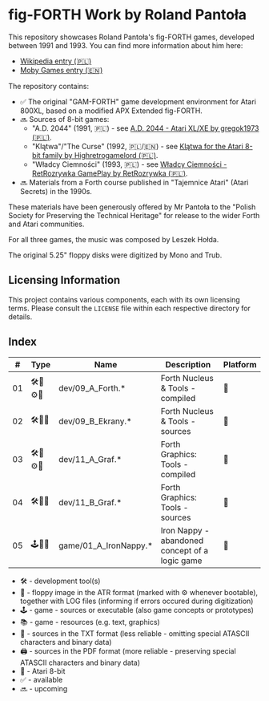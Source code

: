 # fig-FORTH Work by Roland Pantoła

This repository showcases Roland Pantoła's fig-FORTH games, developed between 1991 and 1993. You can find more information about him here:
* [Wikipedia entry (🇵🇱)](https://pl.wikipedia.org/wiki/Roland_Panto%C5%82a)
* [Moby Games entry (🇪🇳)](https://www.mobygames.com/person/483332/roland-panto%C5%82a/)

The repository contains:
* ✅ The original "GAM-FORTH" game development environment for Atari 800XL, based on a modified APX Extended fig-FORTH. 
* 🔜 Sources of 8-bit games: 
  - "A.D. 2044" (1991, 🇵🇱) - see [A.D. 2044 - Atari XL/XE by gregok1973 (🇵🇱)](https://www.youtube.com/watch?v=BUFI9YIeCvc). 
  - "Klątwa"/"The Curse" (1992, 🇵🇱/🇪🇳) - see [Klątwa for the Atari 8-bit family by Highretrogamelord (🇵🇱)](https://www.youtube.com/watch?v=ygqf9H5aB2k).
  - "Władcy Ciemności" (1993, 🇵🇱) - see  [Władcy Ciemności - RetRozrywka GamePlay by RetRozrywka (🇵🇱)](https://www.youtube.com/watch?v=yMG_Y_y1VSs).
* 🔜 Materials from a Forth course published in "Tajemnice Atari" (Atari Secrets) in the 1990s.

These materials have been generously offered by Mr Pantoła to the "Polish Society for Preserving the Technical Heritage" for release to the wider Forth and Atari communities. 

For all three games, the music was composed by Leszek Hołda.

The original 5.25" floppy disks were digitized by Mono and Trub.

## Licensing Information

This project contains various components, each with its own licensing terms.
Please consult the `LICENSE` file within each respective directory for details.

## Index

| #  | Type  |  Name          | Description                                      | Platform    |
| -- |------ | ----------     | -----------                                      | ----------- |
| 01 |🛠️💾⚙️📝| dev/09_A_Forth.* | Forth Nucleus & Tools - compiled | 🗻 |
| 02 |🛠️💾📝| dev/09_B_Ekrany.* | Forth Nucleus & Tools - sources | 🗻 |
| 03 |🛠️💾⚙️📝| dev/11_A_Graf.* | Forth Graphics: Tools - compiled                    | 🗻 |
| 04 |🛠️💾📝| dev/11_B_Graf.* | Forth Graphics: Tools - sources                  | 🗻 |
| 05 |🕹️💾📝| game/01_A_IronNappy.* | Iron Nappy - abandoned concept of a logic game   | 🗻 |
<!--
| 06 |🛠️💾⚙️ | dev/42_A_GrafDos.*   | Forth Graphics: Conversion (RamBrandt-Forth-DOS)   | 🗻 |
| 07 |🛠️💾📝🖨️| dev/42_B_GrafDos.*   | Forth Graphics: Conversion (RamBrandt-Forth-DOS) | 🗻 |
| 08 |🕹️💾📝🖨️| (multiple)     | A. D. 2044                                       | 🗻 |
| 09 |🕹️💾📝🖨️| (multiple)     | Klątwa (The Curse)                               | 🗻 |
| 10 |🕹️💾📝🖨️| (multiple)     | Władcy Ciemności                                 | 🗻 | -->

* 🛠️ - development tool(s)
* 💾 - floppy image in the ATR format (marked with ⚙️ whenever bootable), together with LOG files (informing if errors occured during digitization)
* 🕹️ - game - sources or executable (also game concepts or prototypes)
* 📚 - game - resources (e.g. text, graphics)
* 📝 - sources in the TXT format (less reliable - omitting special ATASCII characters and binary data)
* 🖨️ - sources in the PDF format (more reliable - preserving special ATASCII characters and binary data)
* 🗻 - Atari 8-bit
* ✅ - available
* 🔜 - upcoming

